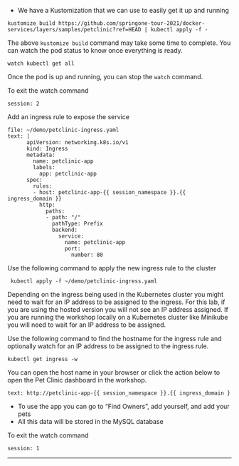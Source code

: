 

*   We have a Kustomization that we can use to easily get it up and running

```execute-1
kustomize build https://github.com/springone-tour-2021/docker-services/layers/samples/petclinic?ref=HEAD | kubectl apply -f -
```

The above `kustomize build` command may take some time to complete.  You can watch the pod status to know once everything is ready.

```execute-2
watch kubectl get all
```

Once the pod is up and running, you can stop the `watch` command.

To exit the watch command
```terminal:interrupt
session: 2
```

Add an ingress rule to expose the service

```editor:append-lines-to-file
file: ~/demo/petclinic-ingress.yaml
text: |
      apiVersion: networking.k8s.io/v1
      kind: Ingress
      metadata:
        name: petclinic-app
        labels:
          app: petclinic-app
      spec:
        rules:
        - host: petclinic-app-{{ session_namespace }}.{{ ingress_domain }}
          http:
            paths:
            - path: "/"
              pathType: Prefix
              backend:
                service:
                  name: petclinic-app
                  port: 
                    number: 80
```

Use the following command to apply the new ingress rule to the cluster

```execute-1
 kubectl apply -f ~/demo/petclinic-ingress.yaml
```

Depending on the ingress being used in the Kubernetes cluster you might need to wait for an IP address to be assigned to the ingress.  For
this lab, if you are using the hosted version you will not see an IP address assigned.  If you are running the workshop locally on
a Kubernetes cluster like Minikube you will need to wait for an IP address to be assigned.

Use the following command to find the hostname for the ingress rule and optionally watch for an IP address to be assigned to the ingress rule.

```execute-1
kubectl get ingress -w
```

You can open the host name in your browser or click the action below to open the Pet Clinic dashboard in the workshop.

```workshop:copy
text: http://petclinic-app-{{ session_namespace }}.{{ ingress_domain }
```


*   To use the app you can go to “Find Owners”, add yourself, and add your pets
*   All this data will be stored in the MySQL database

To exit the watch command
```terminal:interrupt
session: 1
```

---